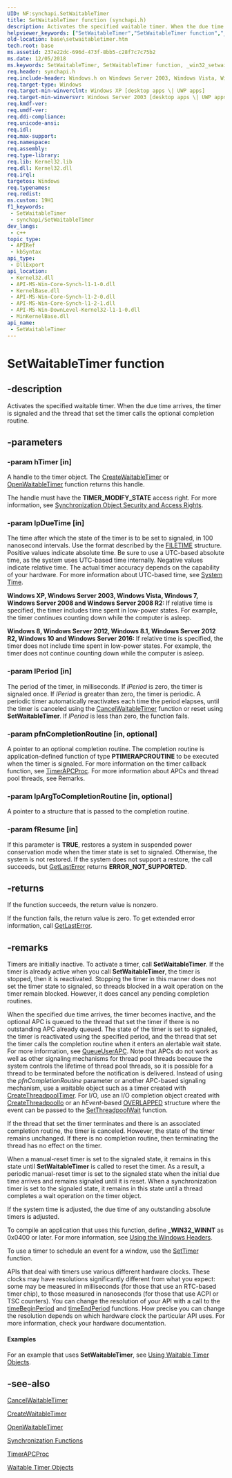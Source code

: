 ```yaml
---
UID: NF:synchapi.SetWaitableTimer
title: SetWaitableTimer function (synchapi.h)
description: Activates the specified waitable timer. When the due time arrives, the timer is signaled and the thread that set the timer calls the optional completion routine.
helpviewer_keywords: ["SetWaitableTimer","SetWaitableTimer function","_win32_setwaitabletimer","base.setwaitabletimer","synchapi/SetWaitableTimer","winbase/SetWaitableTimer"]
old-location: base\setwaitabletimer.htm
tech.root: base
ms.assetid: 237e22dc-696d-473f-8bb5-c28f7c7c75b2
ms.date: 12/05/2018
ms.keywords: SetWaitableTimer, SetWaitableTimer function, _win32_setwaitabletimer, base.setwaitabletimer, synchapi/SetWaitableTimer, winbase/SetWaitableTimer
req.header: synchapi.h
req.include-header: Windows.h on Windows Server 2003, Windows Vista, Windows 7, Windows Server 2008  Windows Server 2008 R2
req.target-type: Windows
req.target-min-winverclnt: Windows XP [desktop apps \| UWP apps]
req.target-min-winversvr: Windows Server 2003 [desktop apps \| UWP apps]
req.kmdf-ver: 
req.umdf-ver: 
req.ddi-compliance: 
req.unicode-ansi: 
req.idl: 
req.max-support: 
req.namespace: 
req.assembly: 
req.type-library: 
req.lib: Kernel32.lib
req.dll: Kernel32.dll
req.irql: 
targetos: Windows
req.typenames: 
req.redist: 
ms.custom: 19H1
f1_keywords:
 - SetWaitableTimer
 - synchapi/SetWaitableTimer
dev_langs:
 - c++
topic_type:
 - APIRef
 - kbSyntax
api_type:
 - DllExport
api_location:
 - Kernel32.dll
 - API-MS-Win-Core-Synch-l1-1-0.dll
 - KernelBase.dll
 - API-MS-Win-Core-Synch-l1-2-0.dll
 - API-MS-Win-Core-Synch-l1-2-1.dll
 - API-MS-Win-DownLevel-Kernel32-l1-1-0.dll
 - MinKernelBase.dll
api_name:
 - SetWaitableTimer
---
```


# SetWaitableTimer function


## -description

Activates the specified waitable timer. When the due time arrives, the timer is signaled and the thread that set the timer calls the optional completion routine.

## -parameters

### -param hTimer [in]

A handle to the timer object. The 
<a href="/windows/desktop/api/synchapi/nf-synchapi-createwaitabletimerw">CreateWaitableTimer</a> or 
<a href="/windows/desktop/api/synchapi/nf-synchapi-openwaitabletimerw">OpenWaitableTimer</a> function returns this handle. 




The handle must have the <b>TIMER_MODIFY_STATE</b> access right. For more information, see 
<a href="/windows/desktop/Sync/synchronization-object-security-and-access-rights">Synchronization Object Security and Access Rights</a>.

### -param lpDueTime [in]

The time after which the state of the timer is to be set to signaled, in 100 nanosecond intervals. Use the format described by the 
<a href="/windows/desktop/api/minwinbase/ns-minwinbase-filetime">FILETIME</a> structure. Positive values indicate absolute time. Be sure to use a UTC-based absolute time, as the system uses UTC-based time internally. Negative values indicate relative time. The actual timer accuracy depends on the capability of your hardware. For more information about UTC-based time, see 
<a href="/windows/desktop/SysInfo/system-time">System Time</a>.

<b>Windows XP, Windows Server 2003, Windows Vista, Windows 7, Windows Server 2008 and Windows Server 2008 R2:  </b>If relative time is specified, the timer includes time spent in low-power states. For example, the timer continues counting down while the computer is asleep.

<b>Windows 8, Windows Server 2012, Windows 8.1, Windows Server 2012 R2, Windows 10 and Windows Server 2016:  </b>If relative time is specified, the timer does not include time spent in low-power states. For example, the timer does not continue counting down while the computer is asleep.

### -param lPeriod [in]

The period of the timer, in milliseconds. If <i>lPeriod</i> is zero, the timer is signaled once. If <i>lPeriod</i> is greater than zero, the timer is periodic. A periodic timer automatically reactivates each time the period elapses, until the timer is canceled using the 
<a href="/windows/desktop/api/synchapi/nf-synchapi-cancelwaitabletimer">CancelWaitableTimer</a> function or reset using 
<b>SetWaitableTimer</b>. If <i>lPeriod</i> is less than zero, the function fails.

### -param pfnCompletionRoutine [in, optional]

A pointer to an optional completion routine. The completion routine is application-defined function of type <b>PTIMERAPCROUTINE</b> to be executed when the timer is signaled. For more information on the timer callback function, see 
<a href="/windows/desktop/api/synchapi/nc-synchapi-ptimerapcroutine">TimerAPCProc</a>. For more information about APCs and thread pool threads, see Remarks.

### -param lpArgToCompletionRoutine [in, optional]

A pointer to a structure that is passed to the completion routine.

### -param fResume [in]

If this parameter is <b>TRUE</b>, restores a system in suspended power conservation mode when the timer state is set to signaled. Otherwise, the system is not restored. If the system does not support a restore, the call succeeds, but <a href="/windows/desktop/api/errhandlingapi/nf-errhandlingapi-getlasterror">GetLastError</a> returns <b>ERROR_NOT_SUPPORTED</b>.

## -returns

If the function succeeds, the return value is nonzero.

If the function fails, the return value is zero. To get extended error information, call 
<a href="/windows/desktop/api/errhandlingapi/nf-errhandlingapi-getlasterror">GetLastError</a>.

## -remarks

Timers are initially inactive. To activate a timer, call 
<b>SetWaitableTimer</b>. If the timer is already active when you call 
<b>SetWaitableTimer</b>, the timer is stopped, then it is reactivated. Stopping the timer in this manner does not set the timer state to signaled, so threads blocked in a wait operation on the timer remain blocked. However, it does cancel any pending completion routines.

When the specified due time arrives, the timer becomes inactive,
and the optional APC is queued to the thread that set the timer if there is no outstanding APC already queued.
The state of the timer is set to signaled, the timer is reactivated using the specified period, and the thread that set the timer calls the completion routine when it enters an alertable wait state.
For more information, see 
<a href="/windows/desktop/api/processthreadsapi/nf-processthreadsapi-queueuserapc">QueueUserAPC</a>. Note that APCs do not work as well as other signaling mechanisms  for thread pool threads because the system controls the lifetime of thread pool threads, so it is possible for a thread to be terminated before the notification is delivered. Instead of using the <i>pfnCompletionRoutine</i> parameter or another APC-based signaling mechanism, use a waitable object such as a timer created with <a href="/windows/desktop/api/threadpoolapiset/nf-threadpoolapiset-createthreadpooltimer">CreateThreadpoolTimer</a>. For I/O, use  an I/O completion object created with <a href="/windows/desktop/api/threadpoolapiset/nf-threadpoolapiset-createthreadpoolio">CreateThreadpoolIo</a> or an <i>hEvent</i>-based <a href="/windows/desktop/api/minwinbase/ns-minwinbase-overlapped">OVERLAPPED</a> structure where the event can be passed to the <a href="/windows/desktop/api/threadpoolapiset/nf-threadpoolapiset-setthreadpoolwait">SetThreadpoolWait</a> function.

If the thread that set the timer terminates and there is an associated completion routine, the timer is canceled. However, the state of the timer remains unchanged. If there is no completion routine, then terminating the thread has no effect on the timer.

When a manual-reset timer is set to the signaled state, it remains in this state until 
<b>SetWaitableTimer</b> is called to reset the timer. As a result, a periodic manual-reset timer is set to the signaled state when the initial due time arrives and remains signaled until it is reset. When a synchronization timer is set to the signaled state, it remains in this state until a thread completes a wait operation on the timer object.

If the system time is adjusted, the due time of any outstanding absolute timers is adjusted.

To compile an application that uses this function, define <b>_WIN32_WINNT</b> as 0x0400 or later. For more information, see 
<a href="/windows/desktop/WinProg/using-the-windows-headers">Using the Windows Headers</a>.

To use a timer to schedule an event for a window, use the <a href="/windows/desktop/api/winuser/nf-winuser-settimer">SetTimer</a> function.

APIs that deal with timers use various different hardware clocks. These clocks may have resolutions significantly different from what you expect: some may be measured in milliseconds (for those that use an RTC-based timer chip), to those measured in nanoseconds (for those that use ACPI or TSC counters). You can change the resolution of your API with a  call to the <a href="/windows/desktop/api/timeapi/nf-timeapi-timebeginperiod">timeBeginPeriod</a> and <a href="/windows/desktop/api/timeapi/nf-timeapi-timeendperiod">timeEndPeriod</a> functions. How precise you can change the resolution depends on which hardware clock the particular API uses. For more information, check your hardware documentation. 


#### Examples

For an example that uses 
<b>SetWaitableTimer</b>, see 
<a href="/windows/desktop/Sync/using-waitable-timer-objects">Using Waitable Timer Objects</a>.


<div class="code"></div>

## -see-also

<a href="/windows/desktop/api/synchapi/nf-synchapi-cancelwaitabletimer">CancelWaitableTimer</a>



[CreateWaitableTimer](./nf-synchapi-createwaitabletimerw.md)



[OpenWaitableTimer](./nf-synchapi-openwaitabletimerw.md)



<a href="/windows/desktop/Sync/synchronization-functions">Synchronization Functions</a>



<a href="/windows/desktop/api/synchapi/nc-synchapi-ptimerapcroutine">TimerAPCProc</a>



<a href="/windows/desktop/Sync/waitable-timer-objects">Waitable Timer Objects</a>